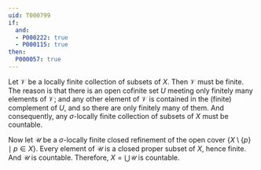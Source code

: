 ```yaml
---
uid: T000799
if:
  and:
  - P000222: true
  - P000115: true
then:
  P000057: true
---
```


Let $\mathscr V$ be a locally finite collection of subsets of $X$.
Then $\mathscr V$ must be finite.
The reason is that there is an open cofinite set $U$ meeting only finitely many elements of $\mathscr V$;
and any other element of $\mathscr V$ is contained in the (finite) complement of $U$, and so there are only finitely many of them.
And consequently, any $\sigma$-locally finite collection of subsets of $X$ must be countable.

Now let $\mathscr U$ be a $\sigma$-locally finite closed refinement of the open cover $\left\{ X \setminus \{p\} \mid p \in X \right\}$.
Every element of $\mathscr U$ is a closed proper subset of $X$, hence finite.
And $\mathscr U$ is countable.  Therefore, $X=\bigcup\mathscr U$ is countable.
